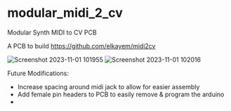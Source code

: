 # modular_midi_2_cv
Modular Synth MIDI to CV PCB

A PCB to build https://github.com/elkayem/midi2cv

![Screenshot 2023-11-01 101955](https://github.com/parkernye/modular_midi_2_cv/assets/38089344/35972a15-619e-4a21-90f4-54b4d8ba2d15)
![Screenshot 2023-11-01 102016](https://github.com/parkernye/modular_midi_2_cv/assets/38089344/29dab24e-05da-441b-9289-442e998e51de)

Future Modifications:
- Increase spacing around midi jack to allow for easier assembly
- Add female pin headers to PCB to easily remove & program the arduino
- 
  
